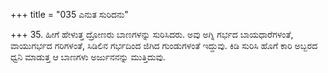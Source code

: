 +++
title = "035 ಎನುತ ಸುರಿದನು"

+++
35. ಹೀಗೆ ಹೇಳುತ್ತ ದ್ರೋಣರು ಬಾಣಗಳನ್ನು ಸುರಿಸಿದರು. ಅವು ಅಗ್ನಿ ಗರ್ಭದ ಬಾಯಧಾರೆಗಳಂತೆ, ವಾಯುಗರ್ಭದ ಗರಿಗಳಂತೆ, ಸಿಡಿಲಿನ ಗರ್ಭದಿಂದ ಜಿಗಿದ ಗುಂಡುಗಳಂತೆ ಇದ್ದುವು. ಕಿಡಿ ಸುರಿಸಿ ಹೊಗೆ ಕಾರಿ ಅಬ್ಬರದ ಧ್ವನಿ ಮಾಡುತ್ತ ಆ ಬಾಣಗಳು ಅರ್ಜುನನನ್ನು ಮುತ್ತಿದುವು.